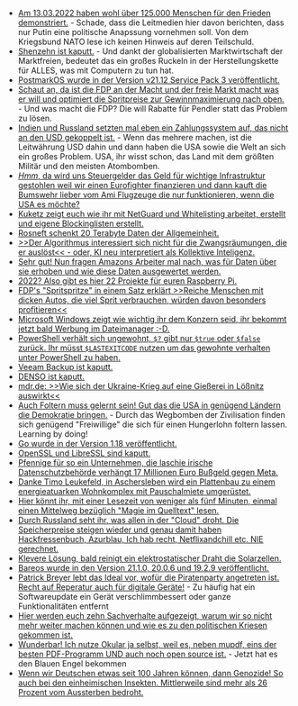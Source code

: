 * [Am 13.03.2022 haben wohl über 125.000 Menschen für den Frieden demonstriert.](https://www.sonnenseite.com/de/politik/125-000-menschen-demonstrieren-fuer-den-frieden/) - Schade, dass die Leitmedien hier davon berichten, dass nur Putin eine politische Anapssung vornehmen soll. Von dem Kriegsbund NATO lese ich keinen Hinweis auf deren Teilschuld.
* [Shenzehn ist kaputt.](https://blog.fefe.de/?ts=9cd0c840) - Und dankt der globalisierten Marktwirtschaft der Marktfreien, bedeutet das ein großes Ruckeln in der Herstellungskette für ALLES, was mit Computern zu tun hat.
* [PostmarkOS wurde in der Version v21.12 Service Pack 3 veröffentlicht.](https://postmarketos.org/blog/2022/03/13/v21.12.3-release/)
* [Schaut an, da ist die FDP an der Macht und der freie Markt macht was er will und optimiert die Spritpreise zur Gewinnmaximierung nach oben.](https://blog.fefe.de/?ts=9cd1de1c) - Und was macht die FDP? Die will Rabatte für Pendler statt das Problem zu lösen.
* [Indien und Russland setzten mal eben ein Zahlungssystem auf, das nicht an den USD gekoppelt ist.](https://blog.fefe.de/?ts=9cd1dd6e) - Wenn das mehrere machen, ist die Leitwährung USD dahin und dann haben die USA sowie die Welt an sich ein großes Problem. USA, ihr wisst schon, das Land mit dem größten Militär und den meisten Atombomben.
* [*Hmm*, da wird uns Steuergelder das Geld für wichtige Infrastruktur gestohlen weil wir einen Eurofighter finanzieren und dann kauft die Bumswehr lieber vom Ami Flugzeuge die nur funktionieren, wenn die USA es möchte?](https://blog.fefe.de/?ts=9cd1d555)
* [Kuketz zeigt euch wie ihr mit NetGuard und Whitelisting arbeitet, erstellt und eigene Blockinglisten erstellt.](https://www.kuketz-blog.de/netguard-datenverkehr-von-android-apps-filtern-privatsphaere-schuetzen/)
* [Rosneft schenkt 20 Terabyte Daten der Allgemeinheit.](https://www.borncity.com/blog/2022/03/14/anonymous-hackt-rosneft-deutschland-20-terabyte-daten-abgezogen/)
* [>>Der Algorithmus interessiert sich nicht für die Zwangsräumungen, die er auslöst<< - oder, KI neu interpretiert als Kollektive Inteligenz.](https://netzpolitik.org/2022/kuenstliche-intelligenz-glu%cc%88cksmaschinen-bauen/)
* [Sehr gut! Nun fragen Amazons Arbeiter mal nach, was für Daten über sie erhoben und wie diese Daten ausgewertet werden.](https://noyb.eu/en/amazon-workers-demand-data-transparency)
* [2022? Also gibt es hier 22 Projekte für euren Raspberry Pi.](https://opensource.com/article/22/3/raspberry-pi-projects-2022)
* [FDP's "Spritspritze" in einem Satz erklärt >>Reiche Menschen mit dicken Autos, die viel Sprit verbrauchen, würden davon besonders profitieren<<](https://www.sonnenseite.com/de/mobilitaet/kritik-an-plaenen-des-finanzministers/)
* [Microsoft Windows zeigt wie wichtig ihr dem Konzern seid, ihr bekommt jetzt bald Werbung im Dateimanager :-D.](https://www.bleepingcomputer.com/news/microsoft/microsoft-is-testing-ads-in-the-windows-11-file-explorer/)
* [PowerShell verhält sich ungewohnt, `$?` gibt nur `$true` oder `$false` zurück. Ihr müsst `$LASTEXITCODE` nutzen um das gewohnte verhalten unter PowerShell zu haben.](https://www.windowspro.de/script/externe-programme-powershell-ausfuehren-exit-code-abfragen)
* [Veeam Backup ist kaputt.](https://www.borncity.com/blog/2022/03/14/kritische-schwachstellen-in-veeam-backup-replication/)
* [DENSO ist kaputt.](https://www.bleepingcomputer.com/news/security/automotive-giant-denso-hit-by-new-pandora-ransomware-gang/)
* [mdr.de: >>Wie sich der Ukraine-Krieg auf eine Gießerei in Lößnitz auswirkt<<](https://www.mdr.de/video/mdr-videos/a/video-605224.html)
* [Auch Foltern muss gelernt sein! Gut das die USA in genügend Ländern die Demokratie bringen.](https://blog.fefe.de/?ts=9ccf795a) - Durch das Wegbomben der Zivilisation finden sich genügend "Freiwillige" die sich für einen Hungerlohn foltern lassen. Learning by doing!
* [Go wurde in der Version 1.18 veröffentlicht.](https://www.phoronix.com/scan.php?page=news_item&px=Go-1.18-Released)
* [OpenSSL und LibreSSL sind kaputt.](https://lwn.net/Articles/887970/)
* [Pfennige für so ein Unternehmen, die laschie irische Datenschutzbehörde verhängt 17 Millionen Euro Bußgeld gegen Meta.](https://www.borncity.com/blog/2022/03/16/irische-datenschtzer-verhngen-17-millionen-euro-bugeld-gegen-meta/)
* [Danke Timo Leukefeld, in Aschersleben wird ein Plattenbau zu einem energieatuarken Wohnkomplex mit Pauschalmiete umgerüstet.](https://www.sonnenseite.com/de/wirtschaft/vom-plattenbau-zum-energieautarken-mehrfamilienhaus-mit-pauschalmiete/)
* [Hier könnt ihr, mit einer Lesezeit von weniger als fünf Minuten, einmal einen Mittelweg bezüglich "Magie im Quelltext" lesen.](https://matthiasnoback.nl/2022/03/too-much-magic/)
* [Durch Russland seht ihr, was allen in der "Cloud" droht. Die Speicherpreise steigen wieder und genau damit haben Hackfressenbuch, Azurblau, Ich hab recht, Netflixandchill etc. NIE gerechnet.](https://www.borncity.com/blog/2022/03/17/it-krise-russland-geht-in-2-monaten-der-speicherplatz-aus/)
* [Klevere Lösung, bald reinigt ein elektrostatischer Draht die Solarzellen.](https://www.sonnenseite.com/de/wissenschaft/mit-forscher-saeubern-solarmodule-wasserlos/)
* [Bareos wurde in den Version 21.1.0, 20.0.6 und 19.2.9 veröffentlicht.](https://www.bareos.com/de/bareos-21-1-0-maintenance-releases/)
* [Patrick Breyer lebt das Ideal vor, wofür die Piratenparty angetreten ist. Recht auf Reperatur auch für digitale Geräte!](https://www.patrick-breyer.de/piraten-recht-auf-reparatur-muss-auch-fuer-digitale-geraete-gelten/) - Zu häufig hat ein Softwareupdate ein Gerät verschlimmbessert oder ganze Funktionalitäten entfernt
* [Hier werden euch zehn Sachverhalte aufgezeigt, warum wir so nicht mehr weiter machen können und wie es zu den politischen Kriesen gekommen ist.](https://www.sonnenseite.com/de/zukunft/wald-corona-lebensmittel-artentod/)
* [Wunderbar! Ich nutze Okular ja selbst, weil es, neben mupdf, eins der besten PDF-Programm UND auch noch open source ist.](https://netzpolitik.org/2022/nachhaltigkeit-erste-software-mit-blauem-engel-ausgezeichnet/) - Jetzt hat es den Blauen Engel bekommen
* [Wenn wir Deutschen etwas seit 100 Jahren können, dann Genozide! So auch bei den einheimischen Insekten. Mittlerweile sind mehr als 26 Prozent vom Aussterben bedroht.](https://www.sonnenseite.com/de/umwelt/neue-rote-liste-mehr-als-ein-viertel-der-insekten-arten-bestandsgefaehrdet/)
